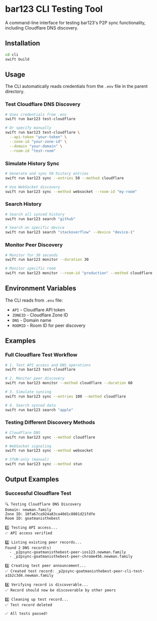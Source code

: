 # bar123 CLI Testing Tool

A command-line interface for testing bar123's P2P sync functionality, including Cloudflare DNS discovery.

## Installation

```bash
cd cli
swift build
```

## Usage

The CLI automatically reads credentials from the `.env` file in the parent directory.

### Test Cloudflare DNS Discovery

```bash
# Uses credentials from .env
swift run bar123 test-cloudflare

# Or specify manually
swift run bar123 test-cloudflare \
  --api-token "your-token" \
  --zone-id "your-zone-id" \
  --domain "your-domain" \
  --room-id "test-room"
```

### Simulate History Sync

```bash
# Generate and sync 50 history entries
swift run bar123 sync --entries 50 --method cloudflare

# Use WebSocket discovery
swift run bar123 sync --method websocket --room-id "my-room"
```

### Search History

```bash
# Search all synced history
swift run bar123 search "github"

# Search on specific device
swift run bar123 search "stackoverflow" --device "device-1"
```

### Monitor Peer Discovery

```bash
# Monitor for 30 seconds
swift run bar123 monitor --duration 30

# Monitor specific room
swift run bar123 monitor --room-id "production" --method cloudflare
```

## Environment Variables

The CLI reads from `.env` file:
- `API` - Cloudflare API token
- `ZONEID` - Cloudflare Zone ID
- `DNS` - Domain name
- `ROOMID` - Room ID for peer discovery

## Examples

### Full Cloudflare Test Workflow

```bash
# 1. Test API access and DNS operations
swift run bar123 test-cloudflare

# 2. Monitor peer discovery
swift run bar123 monitor --method cloudflare --duration 60

# 3. Simulate syncing
swift run bar123 sync --entries 100 --method cloudflare

# 4. Search synced data
swift run bar123 search "apple"
```

### Testing Different Discovery Methods

```bash
# Cloudflare DNS
swift run bar123 sync --method cloudflare

# WebSocket signaling
swift run bar123 sync --method websocket

# STUN-only (manual)
swift run bar123 sync --method stun
```

## Output Examples

### Successful Cloudflare Test
```
🔍 Testing Cloudflare DNS Discovery
Domain: newman.family
Zone ID: 10fa67ca924a83ca40d1c8081d21fdfe
Room ID: goatmanisthebest

1️⃣ Testing API access...
✅ API access verified

2️⃣ Listing existing peer records...
Found 2 DNS record(s)
  - _p2psync-goatmanisthebest-peer-ios123.newman.family
  - _p2psync-goatmanisthebest-peer-chrome456.newman.family

3️⃣ Creating test peer announcement...
✅ Created test record: _p2psync-goatmanisthebest-peer-cli-test-a1b2c3d4.newman.family

4️⃣ Verifying record is discoverable...
✅ Record should now be discoverable by other peers

5️⃣ Cleaning up test record...
✅ Test record deleted

✅ All tests passed!
```
